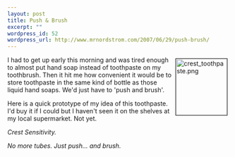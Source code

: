 ```yaml
--- 
layout: post
title: Push & Brush
excerpt: ""
wordpress_id: 52
wordpress_url: http://www.mrnordstrom.com/2007/06/29/push-brush/
---
```

<img src="http://www.mrnordstrom.com/wp-content/uploads/ideas/crest_toothpaste.png" alt="crest_toothpaste.png" title="crest_toothpaste.png" style="margin: 5px" align="right" border="1" height="128" width="116" />I had to get up early this morning and was tired enough to almost put hand soap instead of toothpaste on my toothbrush. Then it hit me how convenient it would be to store toothpaste in the same kind of bottle as those liquid hand soaps. We'd just have to 'push and brush'.

Here is a quick prototype of my idea of this toothpaste. I'd buy it if I could but I haven't seen it on the shelves at my local supermarket. Not yet.

<em>Crest Sensitivity. </em>

<em>No more tubes. Just push... and brush.</em>
